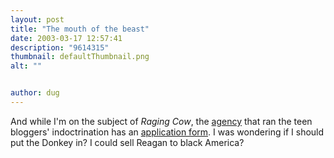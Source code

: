 ```yaml
---
layout: post
title: "The mouth of the beast"
date: 2003-03-17 12:57:41
description: "9614315"
thumbnail: defaultThumbnail.png
alt: ""


author: dug
---
```


<p>And while I'm on the subject of <em>Raging Cow</em>, the <a href="http://www.richardsi.com/">agency</a> that ran the teen bloggers' indoctrination has an <a href="http://survey.projectblogger.com/">application form</a>. I was wondering if I should put the Donkey in? I could sell Reagan to black America?</p>
